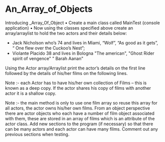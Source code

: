 # An_Array_of_Objects
Introducing _Array_Of_Object
•	Create a main class called MainTest (console application)
•	Now using the classes specified above create an array/arraylist to hold the two actors and their details below:

*	Jack Nicholson who’s 74 and lives in Miami, “Wolf”, “As good as it gets”, “ One flew over the Cuckoo’s Nest”; 
*	Violante Placido 38 and lives in Bologna "The american", "Ghost Rider spirit of vengence" " Barah Aanan"

Using the Actor array/Arraylist print the actor’s details on the first line followed by the details of his/her films on the following lines. 

Note :- each Actor has to have his/her own collection of Films – this is known as a deep copy.  If the actor shares his copy of films with another actor it is a shallow copy.

Note :-  the main method is only to use one film array so reuse this array for all actors, the actor owns his/her own films.
From an object perspective there are actor objects who each have a number of film object associated with them, these are stored in an array of films which is an attribute of the actor class.
Add new sections to the program (if necessary) so that there can be many actors and each actor can have many films.  Comment out any previous sections when testing.
